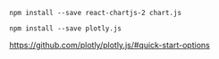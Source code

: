 
```
npm install --save react-chartjs-2 chart.js
```

```
npm install --save plotly.js
```
https://github.com/plotly/plotly.js/#quick-start-options
